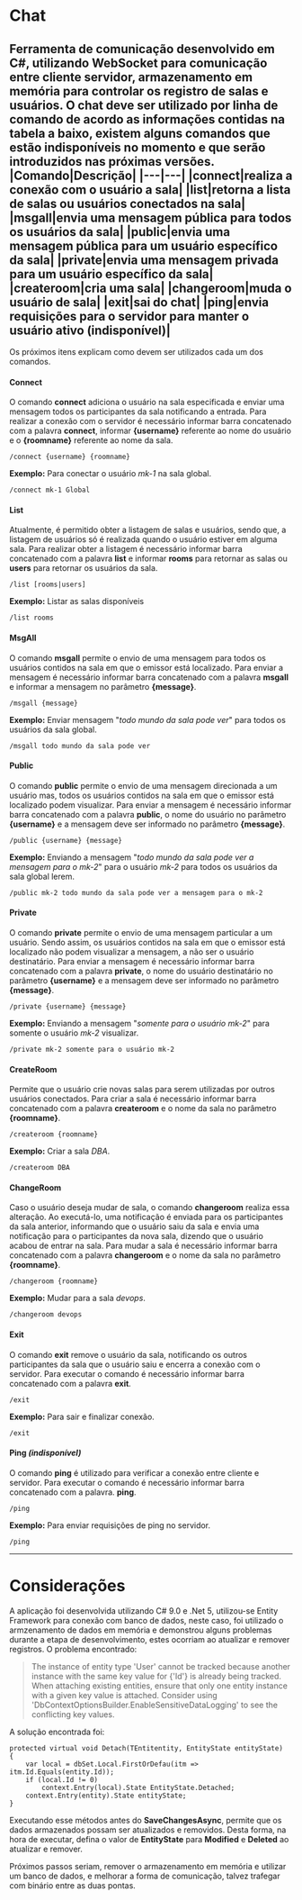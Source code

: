 Chat
==========
Ferramenta de comunicação desenvolvido em C#, utilizando WebSocket para comunicação entre cliente servidor, armazenamento em memória para controlar os registro de salas e usuários.
O chat deve ser utilizado por linha de comando de acordo as informações contidas na tabela a baixo, existem alguns comandos que estão indisponíveis no momento e que serão introduzidos nas próximas versões.
|Comando|Descrição|
|---|---|
|connect|realiza a conexão com o usuário a sala|
|list|retorna a lista de salas ou usuários conectados na sala|
|msgall|envia uma mensagem pública para todos os usuários da sala|
|public|envia uma mensagem pública para um usuário específico da sala|
|private|envia uma mensagem privada para um usuário específico da sala|
|createroom|cria uma sala|
|changeroom|muda o usuário de sala|
|exit|sai do chat|
|ping|envia requisições para o servidor para manter o usuário ativo (indisponível)|
----
Os próximos itens explicam como devem ser utilizados cada um dos comandos.
#### Connect
O comando **connect** adiciona o usuário na sala especificada e enviar uma mensagem todos os participantes da sala notificando a entrada. Para realizar a conexão com o servidor é necessário informar barra concatenado com a palavra **connect**, informar **{username}** referente ao nome do usuário e o **{roomname}** referente ao nome da sala.
```
/connect {username} {roomname}
```
**Exemplo:** Para conectar o usuário *mk-1* na sala global.
```
/connect mk-1 Global
```
#### List
Atualmente, é permitido obter a listagem de salas e usuários, sendo que, a listagem de usuários só é realizada quando o usuário estiver em alguma sala. Para realizar obter a listagem é necessário informar barra concatenado com a palavra **list** e informar **rooms** para retornar as salas ou **users** para retornar os usuários da sala.
```
/list [rooms|users]
```
**Exemplo:** Listar as salas disponíveis
```
/list rooms
```
#### MsgAll
O comando **msgall** permite o envio de uma mensagem para todos os usuários contidos na sala em que o emissor está localizado. Para enviar a mensagem é necessário informar barra concatenado com a palavra **msgall** e informar a mensagem no parâmetro **{message}**.
```
/msgall {message}
```
**Exemplo:** Enviar mensagem "*todo mundo da sala pode ver*" para todos os usuários da sala global.
```
/msgall todo mundo da sala pode ver
```
#### Public
O comando **public** permite o envio de uma mensagem direcionada a um usuário mas, todos os usuários contidos na sala em que o emissor está localizado podem visualizar. Para enviar a mensagem é necessário informar barra concatenado com a palavra **public**, o nome do usuário no parâmetro **{username}** e a mensagem deve ser informado no parâmetro **{message}**.
```
/public {username} {message}
```
**Exemplo:** Enviando a mensagem "*todo mundo da sala pode ver a mensagem para o mk-2*" para o usuário *mk-2* para todos os usuários da sala global lerem.
```
/public mk-2 todo mundo da sala pode ver a mensagem para o mk-2
```
#### Private
O comando **private** permite o envio de uma mensagem particular a um usuário. Sendo assim, os usuários contidos na sala em que o emissor está localizado não podem visualizar a mensagem, a não ser o usuário destinatário. Para enviar a mensagem é necessário informar barra concatenado com a palavra **private**, o nome do usuário destinatário no parâmetro **{username}** e a mensagem deve ser informado no parâmetro **{message}**.
```
/private {username} {message}
```
**Exemplo:** Enviando a mensagem "*somente para o usuário mk-2*" para somente o usuário *mk-2* visualizar.
```
/private mk-2 somente para o usuário mk-2
```
#### CreateRoom
Permite que o usuário crie novas salas para serem utilizadas por outros usuários conectados. Para criar a sala é necessário informar barra concatenado com a palavra **createroom** e o nome da sala no parâmetro **{roomname}**.
```
/createroom {roomname}
```
**Exemplo:** Criar a sala *DBA*.
```
/createroom DBA
```
#### ChangeRoom
Caso o usuário deseja mudar de sala, o comando **changeroom** realiza essa alteração. Ao executá-lo, uma notificação é enviada para os participantes da sala anterior, informando que o usuário saiu da sala e envia uma notificação para o participantes da nova sala, dizendo que o usuário acabou de entrar na sala. Para mudar a sala é necessário informar barra concatenado com a palavra **changeroom** e o nome da sala no parâmetro **{roomname}**.
```
/changeroom {roomname}
```
**Exemplo:** Mudar para a sala *devops*.
```
/changeroom devops
```
#### Exit
O comando **exit** remove o usuário da sala, notificando os outros participantes da sala que o usuário saiu e encerra a conexão com o servidor. Para executar o comando é necessário informar barra concatenado com a palavra **exit**.
```
/exit
```
**Exemplo:** Para sair e finalizar conexão.
```
/exit
```
#### Ping *(indisponível)*
O comando **ping** é utilizado para verificar a conexão entre cliente e servidor. Para executar o comando é necessário informar barra concatenado com a palavra. **ping**.
```
/ping
```
**Exemplo:** Para enviar requisições de ping no servidor.
```
/ping
```
----
Considerações
====
A aplicação foi desenvolvida utilizando C# 9.0 e .Net 5, utilizou-se Entity Framework para conexão com banco de dados, neste caso, foi utilizado o armzenamento de dados em memória e demonstrou alguns problemas durante a etapa de desenvolvimento, estes ocorriam ao atualizar e remover registros.
O problema encontrado:
> The instance of entity type 'User' cannot be tracked because another instance with the same key value for {'Id'} is already being tracked. When attaching existing entities, ensure that only one entity instance with a given key value is attached. Consider using 'DbContextOptionsBuilder.EnableSensitiveDataLogging' to see the conflicting key values.

A solução encontrada foi:
````
protected virtual void Detach(TEntitentity, EntityState entityState)
{
    var local = dbSet.Local.FirstOrDefau(itm => itm.Id.Equals(entity.Id));
    if (local.Id != 0)
        context.Entry(local).State EntityState.Detached;
    context.Entry(entity).State entityState;
}
````
Executando esse métodos antes do **SaveChangesAsync**, permite que os dados armazenados possam ser atualizados e removidos. Desta forma, na hora de executar, defina o valor de **EntityState** para **Modified** e **Deleted** ao atualizar e remover.

Próximos passos seriam, remover o armazenamento em memória e utilizar um banco de dados, e melhorar a forma de comunicação, talvez trafegar com binário entre as duas pontas.